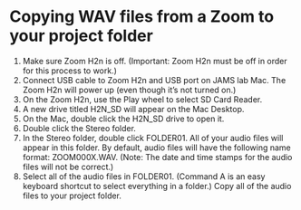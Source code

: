 # Copying WAV files from a Zoom to your project folder

1. Make sure Zoom H2n is off. (Important: Zoom H2n must be off in order for this process to work.)
2. Connect USB cable to Zoom H2n and USB port on JAMS lab Mac. The Zoom H2n will power up (even though it’s not turned on.)
3. On the Zoom H2n, use the Play wheel to select SD Card Reader.
4. A new drive titled H2N_SD will appear on the Mac Desktop.
5. On the Mac, double click the H2N_SD drive to open it.
6. Double click the Stereo folder.
7. In the Stereo folder, double click FOLDER01. All of your audio files will appear in this folder. By default, audio files will have the following name format: ZOOM000X.WAV. (Note: The date and time stamps for the audio files will not be correct.)
8. Select all of the audio files in FOLDER01. (Command A is an easy keyboard shortcut to select everything in a folder.)
Copy all of the audio files to your project folder. 

